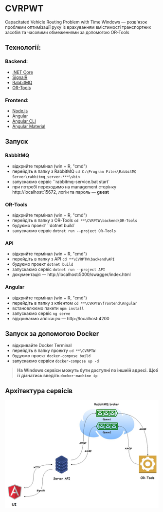 # CVRPWT

Capacitated Vehicle Routing Problem with Time Windows — розв'язок проблеми оптимізації руху із врахуванням вмістимості транспортних засобів та часовими обмеженнями за допомогою OR-Tools

## Технології:

### Backend:
- [.NET Core](https://dotnet.microsoft.com/download)
- [SignalR](https://dotnet.microsoft.com/apps/aspnet/real-time)
- [RabbitMQ](https://www.rabbitmq.com/download.html)
- [OR-Tools](https://developers.google.com/optimization)

### Frontend:
- [Node.js](https://nodejs.org/en/)
- [Angular](https://angular.io)
- [Angular CLI](https://angular.io/cli)
- [Angular Material](https://material.angular.io)

## Запуск

### RabbitMQ

* відкрийте термінал (win + R, "cmd") 
* перейдіть в папку з RabbitMQ ``cd C:\Program Files\RabbitMQ Server\rabbitmq_server-***\sbin``
* запускаємо сервіс ``rabbitmq-service.bat start`
* при потребі переходимо на management сторінку http://localhost:15672, логін та пароль — **guest**

### OR-Tools

* відкрийте термінал (win + R, "cmd") 
* перейдіть в папку з OR-Tools ``cd **\CVRPTW\backend\OR-Tools``
* будуємо проект ``dotnet build`
* запускаємо сервіс ``dotnet run --project OR-Tools``

### API

* відкрийте термінал (win + R, "cmd") 
* перейдіть в папку з API ``cd **\CVRPTW\backend\API``
* будуємо проект ``dotnet build``
* запускаємо сервіс ``dotnet run --project API``
* документація — http://localhost:5000/swagger/index.html

### Angular

* відкрийте термінал (win + R, "cmd") 
* перейдіть в папку з клієнтом ``cd **\CVRPTW\frontend\Angular``
* встановлюємо пакети ``npm install``
* запускаємо сервіс ``ng serve``
* відкриваємо аплікацію — http://localhost:4200

## Запуск за допомогою Docker

* відкривайте Docker Terminal
* перейдіть в папку проекту ``cd **\CVRPTW``
* будуємо проект ``docker-compose build``
* запускаємо сервіси ``docker-compose up -d``

> **На Windows сервіси можуть бути доступні по іншиій адресі. Щоб її дізнатись введіть ``docker-machine ip``**

## Архітектура сервісів

<p align="center">
  <img src="/docs/images/architecture.png">
</p>
